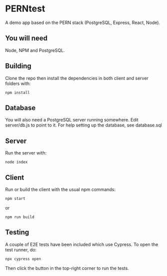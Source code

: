 # PERNtest
A demo app based on the PERN stack (PostgreSQL, Express, React, Node).

## You will need
Node, NPM and PostgreSQL.

## Building
Clone the repo then install the dependencies in both client and server folders with: 

```
npm install
```

## Database
You will also need a PostgreSQL server running somewhere. Edit server/db.js to point to it. For help setting up the database, see database.sql

## Server
Run the server with: 

```
node index
```

## Client
Run or build the client with the usual npm commands: 

```
npm start
```
or 
```
npm run build
```

## Testing
A couple of E2E tests have been included which use Cypress. To open the test runner, do: 

```
npx cypress open
```

Then click the button in the top-right corner to run the tests.
